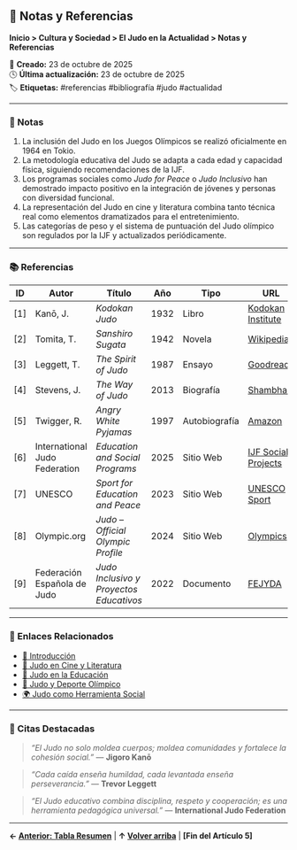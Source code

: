 ## 📎 Notas y Referencias

**Inicio > Cultura y Sociedad > El Judo en la Actualidad > Notas y Referencias**

📅 **Creado:** 23 de octubre de 2025  
🕓 **Última actualización:** 23 de octubre de 2025  
🏷️ **Etiquetas:** #referencias #bibliografía #judo #actualidad

---

### 🧾 Notas

1. La inclusión del Judo en los Juegos Olímpicos se realizó oficialmente en 1964 en Tokio.  
2. La metodología educativa del Judo se adapta a cada edad y capacidad física, siguiendo recomendaciones de la IJF.  
3. Los programas sociales como *Judo for Peace* o *Judo Inclusivo* han demostrado impacto positivo en la integración de jóvenes y personas con diversidad funcional.  
4. La representación del Judo en cine y literatura combina tanto técnica real como elementos dramatizados para el entretenimiento.  
5. Las categorías de peso y el sistema de puntuación del Judo olímpico son regulados por la IJF y actualizados periódicamente.  

---

### 📚 Referencias

| ID | Autor | Título | Año | Tipo | URL |
|----|-------|--------|-----|------|-----|
| [1] | Kanō, J. | *Kodokan Judo* | 1932 | Libro | [Kodokan Institute](https://kodokanjudoinstitute.org/en/) |
| [2] | Tomita, T. | *Sanshiro Sugata* | 1942 | Novela | [Wikipedia](https://en.wikipedia.org/wiki/Sanshiro_Sugata) |
| [3] | Leggett, T. | *The Spirit of Judo* | 1987 | Ensayo | [Goodreads](https://www.goodreads.com/book/show/1101876.The_Spirit_of_Judo) |
| [4] | Stevens, J. | *The Way of Judo* | 2013 | Biografía | [Shambhala](https://www.shambhala.com/the-way-of-judo.html) |
| [5] | Twigger, R. | *Angry White Pyjamas* | 1997 | Autobiografía | [Amazon](https://www.amazon.com/Angry-White-Pyjamas-Robert-Twigger/dp/0684850249) |
| [6] | International Judo Federation | *Education and Social Programs* | 2025 | Sitio Web | [IJF Social Projects](https://www.ijf.org/social) |
| [7] | UNESCO | *Sport for Education and Peace* | 2023 | Sitio Web | [UNESCO Sport](https://www.unesco.org/sport) |
| [8] | Olympic.org | *Judo – Official Olympic Profile* | 2024 | Sitio Web | [Olympics](https://olympics.com/en/sports/judo/) |
| [9] | Federación Española de Judo | *Judo Inclusivo y Proyectos Educativos* | 2022 | Documento | [FEJYDA](https://www.rfejudo.com) |

---

### 🔗 Enlaces Relacionados

- [📖 Introducción](introducción5.md)   
- [🎥 Judo en Cine y Literatura](judo-en-el-cine.md)  
- [🏫 Judo en la Educación](judo-en-la-educación.md)  
- [🥇 Judo y Deporte Olímpico](judo-y-deporte-olímpico.md)  
- [🌍 Judo como Herramienta Social](judo-como-herramienta.md)  

---

### 📌 Citas Destacadas

> *“El Judo no solo moldea cuerpos; moldea comunidades y fortalece la cohesión social.”* — **Jigoro Kanō**  

> *“Cada caída enseña humildad, cada levantada enseña perseverancia.”* — **Trevor Leggett**  

> *“El Judo educativo combina disciplina, respeto y cooperación; es una herramienta pedagógica universal.”* — **International Judo Federation**

---

**← [Anterior: Tabla Resumen](tabla-resumen.md)** | **↑ [Volver arriba](notas-y-referencias5.md)** | **[Fin del Artículo 5]**
